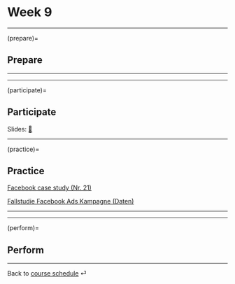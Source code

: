 # Week 9


---

(prepare)=
## Prepare



---

---


(participate)=
## Participate

Slides: [📑](https://drive.google.com/file/d/10HTPJ7FPymm9zEiIbIhYCsHfpInh_kpo/view?usp=sharing)




---


(practice)=
## Practice


[Facebook case study (Nr. 21)](https://docs.google.com/spreadsheets/d/1yYPmuu3A9RVkRG_TLyh0uftBQI-PbQeWjj_jmNpWSM4/edit?usp=sharing)


[Fallstudie Facebook Ads Kampagne (Daten)](https://docs.google.com/spreadsheets/d/1iknTvUj8DiQFkgs64_eLz7TNHENr0mtd4jk9L7hetcU/edit?usp=sharing)


---

---

(perform)=
## Perform


---

Back to [course schedule](../docs/course-schedule.md) ⏎

